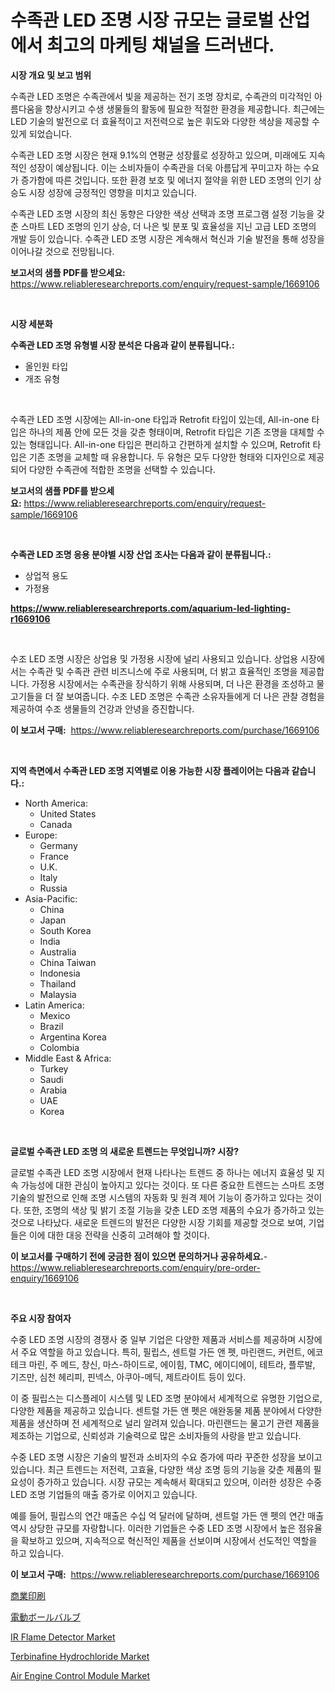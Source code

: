 <p><h1>수족관 LED 조명 시장 규모는 글로벌 산업에서 최고의 마케팅 채널을 드러낸다.</h1></p><p><strong>시장 개요 및 보고 범위</strong></p>
<p><p>수족관 LED 조명은 수족관에서 빛을 제공하는 전기 조명 장치로, 수족관의 미각적인 아름다움을 향상시키고 수생 생물들의 활동에 필요한 적절한 환경을 제공합니다. 최근에는 LED 기술의 발전으로 더 효율적이고 저전력으로 높은 휘도와 다양한 색상을 제공할 수 있게 되었습니다.</p><p>수족관 LED 조명 시장은 현재 9.1%의 연평균 성장률로 성장하고 있으며, 미래에도 지속적인 성장이 예상됩니다. 이는 소비자들이 수족관을 더욱 아름답게 꾸미고자 하는 수요가 증가함에 따른 것입니다. 또한 환경 보호 및 에너지 절약을 위한 LED 조명의 인기 상승도 시장 성장에 긍정적인 영향을 미치고 있습니다.</p><p>수족관 LED 조명 시장의 최신 동향은 다양한 색상 선택과 조명 프로그램 설정 기능을 갖춘 스마트 LED 조명의 인기 상승, 더 나은 빛 분포 및 효율성을 지닌 고급 LED 조명의 개발 등이 있습니다. 수족관 LED 조명 시장은 계속해서 혁신과 기술 발전을 통해 성장을 이어나갈 것으로 전망됩니다.</p></p>
<p><strong>보고서의 샘플 PDF를 받으세요:</strong> <a href="https://www.reliableresearchreports.com/enquiry/request-sample/1669106">https://www.reliableresearchreports.com/enquiry/request-sample/1669106</a></p>
<p>&nbsp;</p>
<p><strong>시장 세분화</strong></p>
<p><strong>수족관 LED 조명 유형별 시장 분석은 다음과 같이 분류됩니다.:</strong></p>
<p><ul><li>올인원 타입</li><li>개조 유형</li></ul></p>
<p>&nbsp;</p>
<p><p>수족관 LED 조명 시장에는 All-in-one 타입과 Retrofit 타입이 있는데, All-in-one 타입은 하나의 제품 안에 모든 것을 갖춘 형태이며, Retrofit 타입은 기존 조명을 대체할 수 있는 형태입니다. All-in-one 타입은 편리하고 간편하게 설치할 수 있으며, Retrofit 타입은 기존 조명을 교체할 때 유용합니다. 두 유형은 모두 다양한 형태와 디자인으로 제공되어 다양한 수족관에 적합한 조명을 선택할 수 있습니다.</p></p>
<p><strong>보고서의 샘플 PDF를 받으세요:</strong>&nbsp;<a href="https://www.reliableresearchreports.com/enquiry/request-sample/1669106">https://www.reliableresearchreports.com/enquiry/request-sample/1669106</a></p>
<p>&nbsp;</p>
<p><strong> 수족관 LED 조명 응용 분야별 시장 산업 조사는 다음과 같이 분류됩니다.:</strong></p>
<p><ul><li>상업적 용도</li><li>가정용</li></ul></p>
<p><strong><a href="https://www.reliableresearchreports.com/aquarium-led-lighting-r1669106">https://www.reliableresearchreports.com/aquarium-led-lighting-r1669106</a></strong></p>
<p>&nbsp;</p>
<p><p>수조 LED 조명 시장은 상업용 및 가정용 시장에 널리 사용되고 있습니다. 상업용 시장에서는 수족관 및 수족관 관련 비즈니스에 주로 사용되며, 더 밝고 효율적인 조명을 제공합니다. 가정용 시장에서는 수족관을 장식하기 위해 사용되며, 더 나은 환경을 조성하고 물고기들을 더 잘 보여줍니다. 수조 LED 조명은 수족관 소유자들에게 더 나은 관찰 경험을 제공하여 수조 생물들의 건강과 안녕을 증진합니다.</p></p>
<p><strong>이 보고서 구매:</strong>&nbsp; <a href="https://www.reliableresearchreports.com/purchase/1669106">https://www.reliableresearchreports.com/purchase/1669106</a></p>
<p>&nbsp;</p>
<p><strong>지역 측면에서 수족관 LED 조명 지역별로 이용 가능한 시장 플레이어는 다음과 같습니다.:</strong></p>
<p><ul>
    <li>
        North America:
        <ul>
            <li>United States</li>
            <li>Canada</li>
        </ul>
    </li>
    <li>
        Europe:
        <ul>
            <li>Germany</li>
            <li>France</li>
            <li>U.K.</li>
            <li>Italy</li>
            <li>Russia</li>
        </ul>
    </li>
    <li>
        Asia-Pacific:
        <ul>
            <li>China</li>
            <li>Japan</li>
            <li>South Korea</li>
            <li>India</li>
            <li>Australia</li>
            <li>China Taiwan</li>
            <li>Indonesia</li>
            <li>Thailand</li>
            <li>Malaysia</li>
        </ul>
    </li>
    <li>
        Latin America:
        <ul>
            <li>Mexico</li>
            <li>Brazil</li>
            <li>Argentina Korea</li>
            <li>Colombia</li>
        </ul>
    </li>
    <li>
        Middle East & Africa:
        <ul>
            <li>Turkey</li>
            <li>Saudi</li>
            <li>Arabia</li>
            <li>UAE</li>
            <li>Korea</li>
        </ul>
    </li>
    </ul></p>
<p>&nbsp;</p>
<p><strong>글로벌 수족관 LED 조명 의 새로운 트렌드는 무엇입니까? 시장?</strong></p>
<p><p>글로벌 수족관 LED 조명 시장에서 현재 나타나는 트렌드 중 하나는 에너지 효율성 및 지속 가능성에 대한 관심이 높아지고 있다는 것이다. 또 다른 중요한 트렌드는 스마트 조명 기술의 발전으로 인해 조명 시스템의 자동화 및 원격 제어 기능이 증가하고 있다는 것이다. 또한, 조명의 색상 및 밝기 조절 기능을 갖춘 LED 조명 제품의 수요가 증가하고 있는 것으로 나타났다. 새로운 트렌드의 발전은 다양한 시장 기회를 제공할 것으로 보여, 기업들은 이에 대한 대응 전략을 신중히 고려해야 할 것이다.</p></p>
<p><strong>이 보고서를 구매하기 전에 궁금한 점이 있으면 문의하거나 공유하세요.</strong>- <a href="https://www.reliableresearchreports.com/enquiry/pre-order-enquiry/1669106">https://www.reliableresearchreports.com/enquiry/pre-order-enquiry/1669106</a></p>
<p>&nbsp;</p>
<p><strong>주요 시장 참여자</strong></p>
<p><p>수중 LED 조명 시장의 경쟁사 중 일부 기업은 다양한 제품과 서비스를 제공하며 시장에서 주요 역할을 하고 있습니다. 특히, 필립스, 센트럴 가든 앤 펫, 마린랜드, 커런트, 에코 테크 마린, 주 메드, 창신, 마스-하이드로, 에이힘, TMC, 에이디에이, 테트라, 플루발, 기즈만, 심천 헤리피, 핀넥스, 아쿠아-메딕, 제트라이트 등이 있다.</p><p>이 중 필립스는 디스플레이 시스템 및 LED 조명 분야에서 세계적으로 유명한 기업으로, 다양한 제품을 제공하고 있습니다. 센트럴 가든 앤 펫은 애완동물 제품 분야에서 다양한 제품을 생산하며 전 세계적으로 널리 알려져 있습니다. 마린랜드는 물고기 관련 제품을 제조하는 기업으로, 신뢰성과 기술력으로 많은 소비자들의 사랑을 받고 있습니다.</p><p>수중 LED 조명 시장은 기술의 발전과 소비자의 수요 증가에 따라 꾸준한 성장을 보이고 있습니다. 최근 트렌드는 저전력, 고효율, 다양한 색상 조명 등의 기능을 갖춘 제품의 필요성이 증가하고 있습니다. 시장 규모는 계속해서 확대되고 있으며, 이러한 성장은 수중 LED 조명 기업들의 매출 증가로 이어지고 있습니다.</p><p>예를 들어, 필립스의 연간 매출은 수십 억 달러에 달하며, 센트럴 가든 앤 펫의 연간 매출 역시 상당한 규모를 자랑합니다. 이러한 기업들은 수중 LED 조명 시장에서 높은 점유율을 확보하고 있으며, 지속적으로 혁신적인 제품을 선보이며 시장에서 선도적인 역할을 하고 있습니다.</p></p>
<p><strong>이 보고서 구매:</strong>&nbsp;&nbsp;<a href="https://www.reliableresearchreports.com/purchase/1669106">https://www.reliableresearchreports.com/purchase/1669106</a></p>
<p><p><a href="https://github.com/vhemk0794148/Market-Research-Report-List-1/blob/main/730787617771.md">商業印刷</a></p><p><a href="https://github.com/pepo3k/Market-Research-Report-List-1/blob/main/130165817772.md">電動ボールバルブ</a></p><p><a href="https://view.publitas.com/reportprime-1/ir-flame-detector-market-size-market-share-and-global-market-analysis-report-2024-2031/">IR Flame Detector Market</a></p><p><a href="https://cat-emmental-94b.notion.site/Terbinafine-Hydrochloride-Market-Provides-a-Comprehensive-Analysis-Including-a-Macro-Overview-of-the-34ec759c3b4e46bda0c82838f044cd6f">Terbinafine Hydrochloride Market</a></p><p><a href="https://issuu.com/reportprime-2/docs/air-engine-control-module-market-size-2030.pptx">Air Engine Control Module Market</a></p></p>